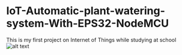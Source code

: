 # IoT-Automatic-plant-watering-system-With-EPS32-NodeMCU
This is my first project on Internet of Things while studying at school
![alt text](https://github.com/zolmkoz/IoT-Automatic-plant-watering-system-With-EPS32-NodeMCU/blob/main/So%20%C4%91%E1%BB%93%20c%C3%A2y%20v%E1%BA%BD%20ch%E1%BB%A9c%20n%C4%83ng.drawio.png?raw=true)

